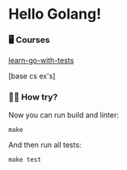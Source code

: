 # Hello Golang! 

### 🖥️ Courses
[learn-go-with-tests](https://quii.gitbook.io/learn-go-with-tests)

[base cs ex's]

### 👨‍🚀 How try?

Now you can run build and linter:
```
make
```
And then run all tests:

```
make test
```

